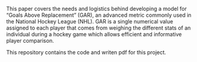 This paper covers the needs and logistics behind developing a model for “Goals Above Replacement” (GAR), an advanced metric 
commonly used in the National Hockey League (NHL). GAR is a single numerical value assigned to each player that comes from weighing the different stats of an individual
during a hockey game which allows efficient and informative player comparison.

This repository contains the code and writen pdf for this project.
